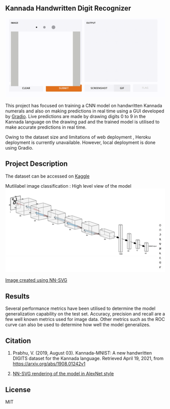 ## Kannada Handwritten Digit Recognizer

![Alt Text](kannadadigits.gif)


This project has focused on training a CNN model on handwritten Kannada numerals and also on making predictions in real time using a GUI developed by [Gradio](https://www.gradio.app). Live predictions are made by drawing digits 0 to 9 in the Kannada language on the drawing pad and the trained model is utilised to make accurate predictions in real time.

Owing to the dataset size and limitations of web deployment , Heroku deployment is currently unavailable. However, local deployment is done using Gradio. 


## Project Description


The dataset can be accessed on [Kaggle](https://www.kaggle.com/c/Kannada-MNIST/data)

Mutlilabel image classification : High level view of the model 
![Alt Text](CNNML.png)

[Image created using NN-SVG](https://alexlenail.me/NN-SVG/)


## Results 

Several performance metrics have been utilised to determine the model generalization capability on the test set. Accuracy, precision and recall are a few well known metrics used for image data. Other metrics such as the ROC curve can also be used to determine how well the model generalizes. 


## Citation 

1. Prabhu, V. (2019, August 03). Kannada-MNIST: A new handwritten DIGITS dataset for the Kannada language. Retrieved April 19, 2021, from https://arxiv.org/abs/1908.01242v1


2. [NN-SVG rendering of the model in AlexNet style](https://alexlenail.me/NN-SVG/) 

## License

MIT 
